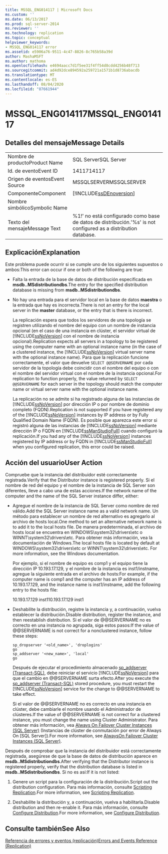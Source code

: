 ```yaml
---
title: MSSQL_ENG014117 | Microsoft Docs
ms.custom: ''
ms.date: 06/13/2017
ms.prod: sql-server-2014
ms.reviewer: ''
ms.technology: replication
ms.topic: conceptual
helpviewer_keywords:
- MSSQL_ENG014117 error
ms.assetid: e5906a76-9511-4c47-8826-8c765b58a39d
author: MashaMSFT
ms.author: mathoma
ms.openlocfilehash: e4694aacc7d1f5ee31f4ff54d8cdd4256b48f713
ms.sourcegitcommit: ad4d92dce894592a259721a1571b1d8736abacdb
ms.translationtype: MT
ms.contentlocale: es-ES
ms.lasthandoff: 08/04/2020
ms.locfileid: "87661944"
---
```

# <a name="mssql_eng014117"></a><span data-ttu-id="bd92e-102">MSSQL_ENG014117</span><span class="sxs-lookup"><span data-stu-id="bd92e-102">MSSQL_ENG014117</span></span>
    
## <a name="message-details"></a><span data-ttu-id="bd92e-103">Detalles del mensaje</span><span class="sxs-lookup"><span data-stu-id="bd92e-103">Message Details</span></span>  
  
|||  
|-|-|  
|<span data-ttu-id="bd92e-104">Nombre de producto</span><span class="sxs-lookup"><span data-stu-id="bd92e-104">Product Name</span></span>|<span data-ttu-id="bd92e-105">SQL Server</span><span class="sxs-lookup"><span data-stu-id="bd92e-105">SQL Server</span></span>|  
|<span data-ttu-id="bd92e-106">Id. de evento</span><span class="sxs-lookup"><span data-stu-id="bd92e-106">Event ID</span></span>|<span data-ttu-id="bd92e-107">14117</span><span class="sxs-lookup"><span data-stu-id="bd92e-107">14117</span></span>|  
|<span data-ttu-id="bd92e-108">Origen de eventos</span><span class="sxs-lookup"><span data-stu-id="bd92e-108">Event Source</span></span>|<span data-ttu-id="bd92e-109">MSSQLSERVER</span><span class="sxs-lookup"><span data-stu-id="bd92e-109">MSSQLSERVER</span></span>|  
|<span data-ttu-id="bd92e-110">Componente</span><span class="sxs-lookup"><span data-stu-id="bd92e-110">Component</span></span>|[!INCLUDE[ssDEnoversion](../../includes/ssdenoversion-md.md)]|  
|<span data-ttu-id="bd92e-111">Nombre simbólico</span><span class="sxs-lookup"><span data-stu-id="bd92e-111">Symbolic Name</span></span>||  
|<span data-ttu-id="bd92e-112">Texto del mensaje</span><span class="sxs-lookup"><span data-stu-id="bd92e-112">Message Text</span></span>|<span data-ttu-id="bd92e-113">%1!' no está configurado como base de datos de distribución.</span><span class="sxs-lookup"><span data-stu-id="bd92e-113">'%s' is not configured as a distribution database.</span></span>|  
  
## <a name="explanation"></a><span data-ttu-id="bd92e-114">Explicación</span><span class="sxs-lookup"><span data-stu-id="bd92e-114">Explanation</span></span>  
 <span data-ttu-id="bd92e-115">Este problema puede ocurrir si se cumple uno de los siguientes supuestos o ambos:</span><span class="sxs-lookup"><span data-stu-id="bd92e-115">This error can occur if one or both of the following are true:</span></span>  
  
-   <span data-ttu-id="bd92e-116">Falta la entrada de la base de datos de distribución especificada en **msdb..MSdistributiondbs**.</span><span class="sxs-lookup"><span data-stu-id="bd92e-116">The entry for the specified distribution database is missing from **msdb..MSdistributiondbs**.</span></span>  
  
-   <span data-ttu-id="bd92e-117">No hay una entrada para el servidor local en la base de datos **maestra** o la entrada que hay es incorrecta.</span><span class="sxs-lookup"><span data-stu-id="bd92e-117">There is not an entry for the local server in the **master** database, or the entry that is there is incorrect.</span></span>  
  
     <span data-ttu-id="bd92e-118">La replicación espera que todos los servidores de una topología se registren utilizando el nombre del equipo con un nombre de instancia opcional (en el caso de una instancia en clúster, el servidor virtual de [!INCLUDE[ssNoVersion](../../includes/ssnoversion-md.md)] con el nombre de instancia opcional).</span><span class="sxs-lookup"><span data-stu-id="bd92e-118">Replication expects all servers in a topology to be registered using the computer name with an optional instance name (in the case of a clustered instance, the [!INCLUDE[ssNoVersion](../../includes/ssnoversion-md.md)] virtual server name with the optional instance name).</span></span> <span data-ttu-id="bd92e-119">Para que la replicación funcione correctamente, el valor que devuelve `SELECT @@SERVERNAME` por cada servidor de la topología debe coincidir con el nombre del equipo o con el nombre del servidor virtual con el nombre de la instancia opcional.</span><span class="sxs-lookup"><span data-stu-id="bd92e-119">For replication to function properly, the value returned by `SELECT @@SERVERNAME` for each server in the topology should match the computer name or virtual server name with the optional instance name.</span></span>  
  
     <span data-ttu-id="bd92e-120">La replicación no se admite si ha registrado alguna de las instancias de [!INCLUDE[ssNoVersion](../../includes/ssnoversion-md.md)] por dirección IP o por nombre de dominio completo (FQDN).</span><span class="sxs-lookup"><span data-stu-id="bd92e-120">Replication is not supported if you have registered any of the [!INCLUDE[ssNoVersion](../../includes/ssnoversion-md.md)] instances by IP address or by Fully Qualified Domain Name (FQDN).</span></span> <span data-ttu-id="bd92e-121">Es posible que aparezca este error si registró alguna de las instancias de [!INCLUDE[ssNoVersion](../../includes/ssnoversion-md.md)] mediante dirección IP o FQDN en [!INCLUDE[ssManStudioFull](../../includes/ssmanstudiofull-md.md)] cuando configuró la replicación.</span><span class="sxs-lookup"><span data-stu-id="bd92e-121">If you had any of the [!INCLUDE[ssNoVersion](../../includes/ssnoversion-md.md)] instances registered by IP address or by FQDN in [!INCLUDE[ssManStudioFull](../../includes/ssmanstudiofull-md.md)] when you configured replication, this error could be raised.</span></span>  
  
## <a name="user-action"></a><span data-ttu-id="bd92e-122">Acción del usuario</span><span class="sxs-lookup"><span data-stu-id="bd92e-122">User Action</span></span>  
 <span data-ttu-id="bd92e-123">Compruebe que la instancia del distribuidor esté correctamente registrada.</span><span class="sxs-lookup"><span data-stu-id="bd92e-123">Verify that the Distributor instance is registered properly.</span></span> <span data-ttu-id="bd92e-124">Si el nombre de red del equipo y el nombre de la instancia de SQL Server son diferentes, lleve a cabo una de estas acciones.</span><span class="sxs-lookup"><span data-stu-id="bd92e-124">If the network name of the computer and the name of the SQL Server instance differ, either:</span></span>  
  
-   <span data-ttu-id="bd92e-125">Agregue el nombre de la instancia de SQL Server como nombre de red válido.</span><span class="sxs-lookup"><span data-stu-id="bd92e-125">Add the SQL Server instance name as a valid network name.</span></span> <span data-ttu-id="bd92e-126">Un método para establecer un nombre de red alternativo es agregarlo al archivo de hosts local.</span><span class="sxs-lookup"><span data-stu-id="bd92e-126">One method to set an alternative network name is to add it to the local hosts file.</span></span> <span data-ttu-id="bd92e-127">De manera predeterminada, el archivo de hosts local se encuentra en WINDOWS\system32\drivers\etc o WINNT\system32\drivers\etc. Para obtener más información, vea la documentación de Windows.</span><span class="sxs-lookup"><span data-stu-id="bd92e-127">The local hosts file is located by default at WINDOWS\system32\drivers\etc or WINNT\system32\drivers\etc. For more information, see the Windows documentation.</span></span>  
  
     <span data-ttu-id="bd92e-128">Por ejemplo, si el nombre de equipo es comp1 y el equipo tiene la dirección IP 10.193.17.129, y el nombre de la instancia es inst1/instname, agregue la siguiente entrada en el archivo de hosts:</span><span class="sxs-lookup"><span data-stu-id="bd92e-128">For example, if the computer name is comp1 and the computer has an IP address of 10.193.17.129, and the instance name is inst1/instname, add the following entry to the hosts file:</span></span>  
  
     <span data-ttu-id="bd92e-129">10.193.17.129 inst1</span><span class="sxs-lookup"><span data-stu-id="bd92e-129">10.193.17.129 inst1</span></span>  
  
-   <span data-ttu-id="bd92e-130">Deshabilite la distribución, registre la instancia y, a continuación, vuelva establecer la distribución.</span><span class="sxs-lookup"><span data-stu-id="bd92e-130">Disable distribution, register the instance, and then reestablish distribution.</span></span> <span data-ttu-id="bd92e-131">Si el valor de @@SERVERNAME no es correcto en una instancia no agrupada, siga estos pasos:</span><span class="sxs-lookup"><span data-stu-id="bd92e-131">If the value of @@SERVERNAME is not correct for a nonclustered instance, follow these steps:</span></span>  
  
    ```  
    sp_dropserver '<old_name>', 'droplogins'  
    go  
    sp_addserver '<new_name>', 'local'  
    go  
    ```  
  
     <span data-ttu-id="bd92e-132">Después de ejecutar el procedimiento almacenado [sp_addserver &#40;Transact-SQL&#41;](/sql/relational-databases/system-stored-procedures/sp-addserver-transact-sql), debe reiniciar el servicio [!INCLUDE[ssNoVersion](../../includes/ssnoversion-md.md)] para que el cambio en @@SERVERNAME surta efecto.</span><span class="sxs-lookup"><span data-stu-id="bd92e-132">After you execute the [sp_addserver &#40;Transact-SQL&#41;](/sql/relational-databases/system-stored-procedures/sp-addserver-transact-sql) stored procedure, you must restart the [!INCLUDE[ssNoVersion](../../includes/ssnoversion-md.md)] service for the change to @@SERVERNAME to take effect.</span></span>  
  
     <span data-ttu-id="bd92e-133">Si el valor de @@SERVERNAME no es correcto en una instancia en clúster, debe cambiarle el nombre usando el Administrador de clústeres.</span><span class="sxs-lookup"><span data-stu-id="bd92e-133">If the value of @@SERVERNAME is not correct for a clustered instance, you must change the name using Cluster Administrator.</span></span> <span data-ttu-id="bd92e-134">Para obtener más información, vea [Always On Failover Cluster Instances (SQL Server)](../../sql-server/failover-clusters/windows/always-on-failover-cluster-instances-sql-server.md) (Instancias de clúster de conmutación por error de Always On [SQL Server]).</span><span class="sxs-lookup"><span data-stu-id="bd92e-134">For more information, see [AlwaysOn Failover Cluster Instances (SQL Server)](../../sql-server/failover-clusters/windows/always-on-failover-cluster-instances-sql-server.md).</span></span>  
  
 <span data-ttu-id="bd92e-135">Después de comprobar que la instancia del distribuidor está correctamente registrada, asegúrese de que la base de datos de distribución aparece en **msdb..MSdistributiondbs**.</span><span class="sxs-lookup"><span data-stu-id="bd92e-135">After verifying that the Distributor instance is registered properly, verify that the distribution database is listed in **msdb..MSdistributiondbs**.</span></span> <span data-ttu-id="bd92e-136">Si no es así:</span><span class="sxs-lookup"><span data-stu-id="bd92e-136">If it is not listed:</span></span>  
  
1.  <span data-ttu-id="bd92e-137">Genere un script para la configuración de la distribución.</span><span class="sxs-lookup"><span data-stu-id="bd92e-137">Script out the distribution configuration.</span></span> <span data-ttu-id="bd92e-138">Para más información, consulte [Scripting Replication](scripting-replication.md).</span><span class="sxs-lookup"><span data-stu-id="bd92e-138">For more information, see [Scripting Replication](scripting-replication.md).</span></span>  
  
2.  <span data-ttu-id="bd92e-139">Deshabilite la distribución y, a continuación, vuelva a habilitarla.</span><span class="sxs-lookup"><span data-stu-id="bd92e-139">Disable distribution and then re-enable it.</span></span> <span data-ttu-id="bd92e-140">Para más información, consulte [Configure Distribution](configure-distribution.md).</span><span class="sxs-lookup"><span data-stu-id="bd92e-140">For more information, see [Configure Distribution](configure-distribution.md).</span></span>  
  
## <a name="see-also"></a><span data-ttu-id="bd92e-141">Consulte también</span><span class="sxs-lookup"><span data-stu-id="bd92e-141">See Also</span></span>  
 [<span data-ttu-id="bd92e-142">Referencia de errores y eventos &#40;replicación&#41;</span><span class="sxs-lookup"><span data-stu-id="bd92e-142">Errors and Events Reference &#40;Replication&#41;</span></span>](errors-and-events-reference-replication.md)  
  
  
